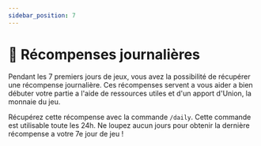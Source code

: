 ```yaml
---
sidebar_position: 7
---
```


# 📅 Récompenses journalières

Pendant les 7 premiers jours de jeux, vous avez la possibilité de récupérer une récompense journalière.
Ces récompenses servent a vous aider a bien débuter votre partie a l'aide de ressources utiles et d'un apport d'Union, la monnaie du jeu.

Récupérez cette récompense avec la commande `/daily`.
Cette commande est utilisable toute les 24h.
Ne loupez aucun jours pour obtenir la dernière récompense a votre 7e jour de jeu !